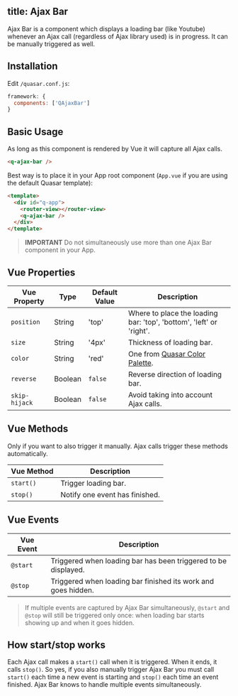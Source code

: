 title: Ajax Bar
---
Ajax Bar is a component which displays a loading bar (like Youtube) whenever an Ajax call (regardless of Ajax library used) is in progress. It can be manually triggered as well.
<input type="hidden" data-fullpage-demo="progress/ajax-bar">

## Installation
Edit `/quasar.conf.js`:
```js
framework: {
  components: ['QAjaxBar']
}
```

## Basic Usage
As long as this component is rendered by Vue it will capture all Ajax calls.
``` html
<q-ajax-bar />
```

Best way is to place it in your App root component (`App.vue` if you are using the default Quasar template):
``` html
<template>
  <div id="q-app">
    <router-view></router-view>
    <q-ajax-bar />
  </div>
</template>
```

> **IMPORTANT**
> Do not simultaneously use more than one Ajax Bar component in your App.

## Vue Properties
| Vue Property | Type | Default Value | Description |
| --- | --- | --- | --- |
| `position` | String | 'top' | Where to place the loading bar: 'top', 'bottom', 'left' or 'right'. |
| `size` | String | '4px' | Thickness of loading bar. |
| `color` | String | 'red' | One from [Quasar Color Palette](/components/color-palette.html). |
| `reverse` | Boolean | `false` | Reverse direction of loading bar. |
| `skip-hijack` | Boolean | `false` | Avoid taking into account Ajax calls. |

## Vue Methods
Only if you want to also trigger it manually. Ajax calls trigger these methods automatically.

| Vue Method | Description |
| --- | --- |
| `start()` | Trigger loading bar. |
| `stop()` | Notify one event has finished. |

## Vue Events
| Vue Event | Description |
| --- | --- |
| `@start` | Triggered when loading bar has been triggered to be displayed. |
| `@stop` | Triggered when loading bar finished its work and goes hidden. |

> If multiple events are captured by Ajax Bar simultaneously, `@start` and `@stop` will still be triggered only once: when loading bar starts showing up and when it goes hidden.

## How start/stop works
Each Ajax call makes a `start()` call when it is triggered. When it ends, it calls `stop()`. So yes, if you also manually trigger Ajax Bar you must call `start()` each time a new event is starting and `stop()` each time an event finished. Ajax Bar knows to handle multiple events simultaneously.
